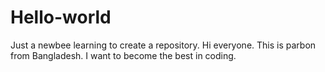 # Hello-world
Just a newbee learning to create a repository.
Hi everyone. This is parbon from Bangladesh. I want to become the best in coding.
